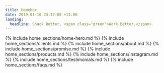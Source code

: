 ```yaml
---
title: Homebox
date: 2019-01-10 23:17:00 +11:00
landing:
  headline: Snack Better, <span class="green">Work Better.</span>
---
```


<main>
  {% include home_sections/home-hero.md %}
  {% include home_sections/clients.md %}
  {% include home_sections/about.md %}
  {% include home_sections/promise.md %}
  {% include home_sections/products.md %}
  {% include home_sections/instagram.md %}
  {% include home_sections/testimonials.md %}
  {% include home_sections/faqs.md %}
</main>
